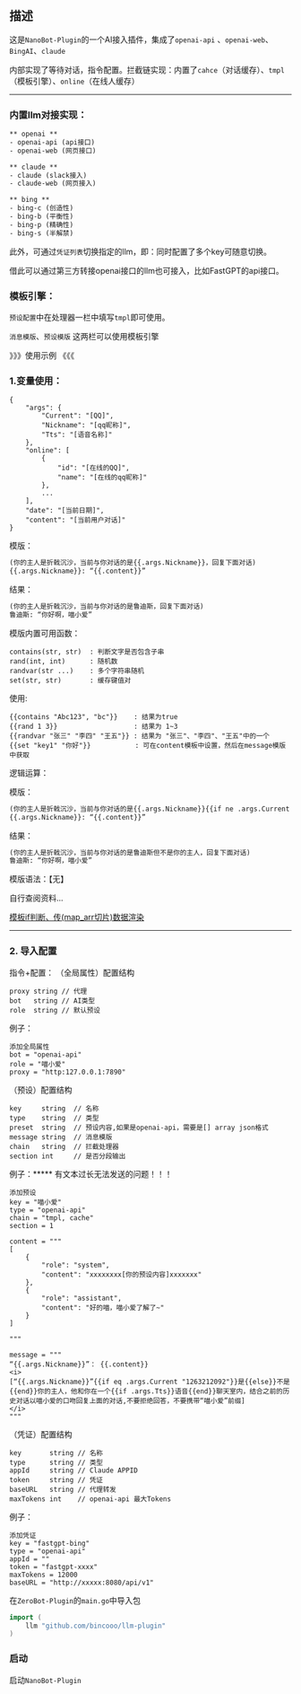 ## 描述

这是`NanoBot-Plugin`的一个AI接入插件，集成了`openai-api` 、`openai-web`、 `BingAI`、`claude`

内部实现了等待对话，指令配置。拦截链实现：内置了`cahce`（对话缓存）、`tmpl`（模板引擎）、`online`（在线人缓存）

---
### 内置llm对接实现：

```tex
** openai **
- openai-api (api接口)
- openai-web (网页接口)

** claude **
- claude (slack接入)
- claude-web (网页接入)

** bing **
- bing-c (创造性)
- bing-b (平衡性)
- bing-p (精确性)
- bing-s (半解禁)
```

此外，可通过`凭证列表`切换指定的llm，即：同时配置了多个key可随意切换。

借此可以通过第三方转接openai接口的llm也可接入，比如FastGPT的api接口。

### 模板引擎：

`预设配置`中在处理器一栏中填写`tmpl`即可使用。

`消息模版`、`预设模版` 这两栏可以使用模板引擎

》》》使用示例 《《《

### 1.变量使用：

```
{
    "args": {
        "Current": "[QQ]",
        "Nickname": "[qq昵称]",
        "Tts": "[语音名称]"
    },
    "online": [
        {
          	"id": "[在线的QQ]",
          	"name": "[在线的qq昵称]"
        },
      	...
    ],
    "date": "[当前日期]",
    "content": "[当前用户对话]"
}
```

模版：

```tex
(你的主人是折戟沉沙，当前与你对话的是{{.args.Nickname}}，回复下面对话)
{{.args.Nickname}}: “{{.content}}”
```

结果：

```tex
(你的主人是折戟沉沙，当前与你对话的是鲁迪斯，回复下面对话)
鲁迪斯: “你好啊，喵小爱”
```

模版内置可用函数：
```
contains(str, str)  : 判断文字是否包含子串
rand(int, int)      : 随机数
randvar(str ...)    : 多个字符串随机
set(str, str)       : 缓存键值对
```
使用:
```
{{contains "Abc123", "bc"}}    : 结果为true
{{rand 1 3}}                   : 结果为 1~3
{{randvar "张三" "李四" "王五"}} : 结果为 "张三"、"李四"、"王五"中的一个
{{set "key1" "你好"}}           : 可在content模板中设置，然后在message模版中获取
```

逻辑运算：

模版：

```tex
(你的主人是折戟沉沙，当前与你对话的是{{.args.Nickname}}{{if ne .args.Current "1263212xxx"}}但不是你的主人{{end}}，回复下面对话)
{{.args.Nickname}}: “{{.content}}”
```

结果：

```tex
(你的主人是折戟沉沙，当前与你对话的是鲁迪斯但不是你的主人，回复下面对话)
鲁迪斯: “你好啊，喵小爱”
```





模版语法：【无】

自行查阅资料...

[模板if判断、传(map_arr切片)数据渲染](https://blog.csdn.net/u013210620/article/details/78525369)

---

### 2. 导入配置
指令+配置：
（全局属性）配置结构
```
proxy string // 代理
bot   string // AI类型
role  string // 默认预设
```
例子：
```
添加全局属性
bot = "openai-api"
role = "喵小爱"
proxy = "http:127.0.0.1:7890"
```



（预设）配置结构
```
key     string  // 名称
type    string  // 类型
preset  string  // 预设内容,如果是openai-api，需要是[] array json格式
message string  // 消息模版
chain   string  // 拦截处理器
section int     // 是否分段输出
```
例子：***** 有文本过长无法发送的问题！！！
```
添加预设
key = "喵小爱"
type = "openai-api"
chain = "tmpl, cache"
section = 1

content = """
[
    {
        "role": "system",
        "content": "xxxxxxxx[你的预设内容]xxxxxxx"
    },
    {
        "role": "assistant",
        "content": "好的喵，喵小爱了解了~"
    }
]

"""

message = """
“{{.args.Nickname}}”： {{.content}}
<i>
[“{{.args.Nickname}}”{{if eq .args.Current "1263212092"}}是{{else}}不是{{end}}你的主人，他和你在一个{{if .args.Tts}}语音{{end}}聊天室内，结合之前的历史对话以喵小爱的口吻回复上面的对话,不要拒绝回答，不要携带“喵小爱”前缀]
</i>
"""
```




（凭证）配置结构
```
key       string // 名称
type      string // 类型
appId     string // Claude APPID
token     string // 凭证
baseURL   string // 代理转发
maxTokens int    // openai-api 最大Tokens
```
例子：
```
添加凭证
key = "fastgpt-bing"
type = "openai-api"
appId = ""
token = "fastgpt-xxxx"
maxTokens = 12000
baseURL = "http://xxxxx:8080/api/v1"
```

在`ZeroBot-Plugin`的`main.go`中导入包

```go
import (
    llm "github.com/bincooo/llm-plugin"
)
```

### 启动
启动`NanoBot-Plugin`
